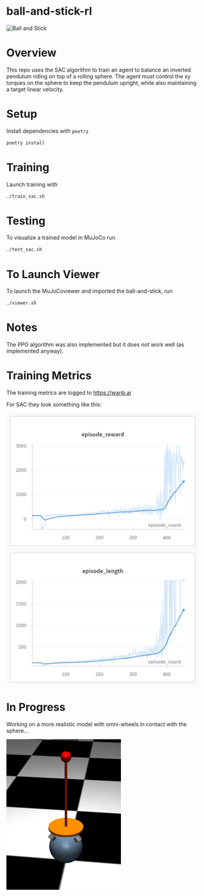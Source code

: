 # ball-and-stick-rl

<img src="static/ball_and_stick.gif" alt="Ball and Stick" width="1000">

<!-- <video src="static/ball_and_stick.mp4" controls="controls" style="max-width: 730px;" autoplay="autoplay">
</video> -->

# Overview

This repo uses the SAC algorithm to train an agent to balance an inverted pendulum riding on top of a rolling sphere. The agent must
control the xy torques on the sphere to keep the pendulum upright, while also maintaining a target linear velocity.

# Setup

Install dependencies with `poetry`

```bash
poetry install
```

# Training

Launch training with

```bash
./train_sac.sh
```

# Testing

To visualize a trained model in MuJoCo run

```bash
./test_sac.sh
```

# To Launch Viewer

To launch the MuJoCoviewer and imported the ball-and-stick, run

```bash
./viewer.sh
```

# Notes

The PPO algorithm was also implemented but it does not work well (as implemented anyway).

# Training Metrics

The training metrics are logged to https://wanb.ai

For SAC they look something like this:

<img src="static/training_metrics.png" alt="SAC Metrics" width="600">

# In Progress

Working on a more realistic model with omni-wheels in contact with the sphere...

<img src="static/model.png" alt="Model" width="300">
